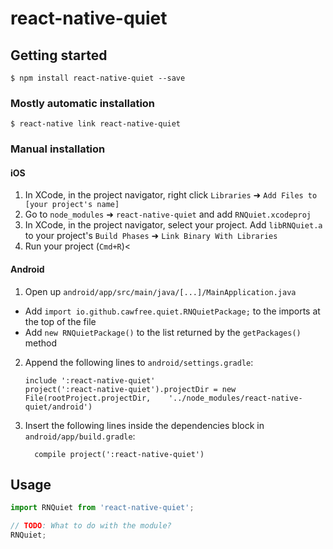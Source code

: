 # react-native-quiet

## Getting started

`$ npm install react-native-quiet --save`

### Mostly automatic installation

`$ react-native link react-native-quiet`

### Manual installation


#### iOS

1. In XCode, in the project navigator, right click `Libraries` ➜ `Add Files to [your project's name]`
2. Go to `node_modules` ➜ `react-native-quiet` and add `RNQuiet.xcodeproj`
3. In XCode, in the project navigator, select your project. Add `libRNQuiet.a` to your project's `Build Phases` ➜ `Link Binary With Libraries`
4. Run your project (`Cmd+R`)<

#### Android

1. Open up `android/app/src/main/java/[...]/MainApplication.java`
  - Add `import io.github.cawfree.quiet.RNQuietPackage;` to the imports at the top of the file
  - Add `new RNQuietPackage()` to the list returned by the `getPackages()` method
2. Append the following lines to `android/settings.gradle`:
  	```
  	include ':react-native-quiet'
  	project(':react-native-quiet').projectDir = new File(rootProject.projectDir, 	'../node_modules/react-native-quiet/android')
  	```
3. Insert the following lines inside the dependencies block in `android/app/build.gradle`:
  	```
      compile project(':react-native-quiet')
  	```


## Usage
```javascript
import RNQuiet from 'react-native-quiet';

// TODO: What to do with the module?
RNQuiet;
```
